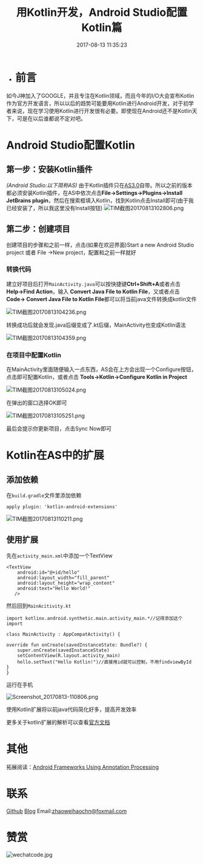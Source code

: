 ﻿---
title: 用Kotlin开发，Android Studio配置Kotlin篇
date: 2017-08-13 11:35:23
tags: [Kotlin]
categories: Kotlin
---

- # 前言
如今J神加入了GOOGLE，并且专注在Kotlin领域，而且今年的I/O大会宣布Kotlin作为官方开发语言，所以以后的趋势可能要用Kotlin进行Android开发，对于初学者来说，现在学习使用Kotlin进行开发很有必要。即使现在Android还不是Kotlin天下，可是在以后谁都说不定对吧。

 # Android Studio配置Kotlin

## 第一步：安装Kotlin插件
*(Android Studio:以下简称AS)*
由于Kotlin插件只在[AS3.0](https://developer.android.com/studio/preview/index.html)自带。所以之前的版本都必须安装Kotlin插件，在AS中依次点击**File→Settings→Plugins→Install JetBrains plugin**，然后在搜索框填入Kotlin，找到Kotlin点击Install即可(由于我已经安装了，所以我这里没有Install按钮)
![TIM截图20170813102806.png](http://upload-images.jianshu.io/upload_images/5796527-ddaeb6cc097bdc24.png?imageMogr2/auto-orient/strip%7CimageView2/2/w/1240)

## 第二步：创建项目
创建项目的步骤和之前一样，点击(如果在欢迎界面)Start a new Android Studio project 或者 File →New project，配置和之前一样就好
### 转换代码
建立好项目后打开`MainActivity.java`可以按快捷键**Ctrl+Shift+A**或者点击**Help→Find Action**，输入 **Convert Java File to Kotlin File**，又或者点击**Code→ Convert Java File to Kotlin File**都可以将当前java文件转换成kotlin文件

![TIM截图20170813104236.png](http://upload-images.jianshu.io/upload_images/5796527-e0ef520b6bf2ec3a.png?imageMogr2/auto-orient/strip%7CimageView2/2/w/1240)

转换成功后就会发现.java后缀变成了.kt后缀，MainActivity也变成Kotlin语法

![TIM截图20170813104359.png](http://upload-images.jianshu.io/upload_images/5796527-49f3bb348d211230.png?imageMogr2/auto-orient/strip%7CimageView2/2/w/1240)

### 在项目中配置Kotlin
在MainActivity里面随便输入一点东西，AS会在上方会出现一个Configure按钮，点击即可配置Kotlin，或者点击 **Tools→Kotlin→Configure Kotlin in Project**

![TIM截图20170813105024.png](http://upload-images.jianshu.io/upload_images/5796527-535dee76413d9e69.png?imageMogr2/auto-orient/strip%7CimageView2/2/w/1240)

在弹出的窗口选择OK即可

![TIM截图20170813105251.png](http://upload-images.jianshu.io/upload_images/5796527-0f40b86db4bdef37.png?imageMogr2/auto-orient/strip%7CimageView2/2/w/1240)

最后会提示你更新项目，点击Sync Now即可

# Kotlin在AS中的扩展
## 添加依赖
在`build.gradle`文件里添加依赖

    apply plugin: 'kotlin-android-extensions'


![TIM截图20170813110211.png](http://upload-images.jianshu.io/upload_images/5796527-d77473662b893c22.png?imageMogr2/auto-orient/strip%7CimageView2/2/w/1240)

## 使用扩展
先在`activity_main.xml`中添加一个TextView

    <TextView
        android:id="@+id/hello"
        android:layout_width="fill_parent"
        android:layout_height="wrap_content"
        android:text="Hello World!"
       />

然后回到`MainAcitivity.kt`

    import kotlinx.android.synthetic.main.activity_main.*//记得添加这个import

    class MainActivity : AppCompatActivity() {

    override fun onCreate(savedInstanceState: Bundle?) {
        super.onCreate(savedInstanceState)
        setContentView(R.layout.activity_main)
        hello.setText("Hello Kotlin!")//直接用id就可以控制，不用findviewById
    }
    }

运行在手机

![Screenshot_20170813-110806.png](http://upload-images.jianshu.io/upload_images/5796527-245d6eacbf61bb15.png?imageMogr2/auto-orient/strip%7CimageView2/2/w/1240)

使用Kotlin扩展将以前java代码简化好多，提高开发效率

更多关于kotlin扩展的解析可以查看[官方文档](http://kotlinlang.org/docs/tutorials/android-plugin.html)

# 其他
拓展阅读：[Android Frameworks Using Annotation Processing](http://kotlinlang.org/docs/tutorials/android-frameworks.html)

# 联系
[Github](https://github.com/zhaoweihaoChina)
[Blog](http://zhaoweihao.me/)
Email:zhaoweihaochn@foxmail.com

# 赞赏

![wechatcode.jpg](http://upload-images.jianshu.io/upload_images/5796527-43b1117577a374a8.jpg?imageMogr2/auto-orient/strip%7CimageView2/2/w/1240)